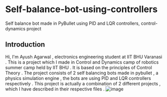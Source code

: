 # Self-balance-bot-using-controllers
Self balance bot made in PyBullet using PID and LQR controllers, control-dynamics project 
## Introduction 
Hi, I'm Ayush Agarwal , electronics engineering student at IIT BHU Varanasi . This is a project which I made in Control and Dynamics camp of robotics summer camp held by IIT BHU . It is based on the principles of Control Theory . The project consists of 2 self balancing bots made in pybullet , a physics simulation engine , the bots are using PID and LQR controllers respectively .
This project is actually a combination of 2 different projects , which I have described in their respective files .
![image](https://user-images.githubusercontent.com/86561124/138930382-11f38c48-5a62-47a0-a106-67930d0f0304.png)
